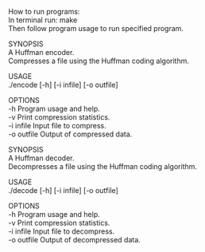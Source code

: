 How to run programs:  
In terminal run: make  
Then follow program usage to run specified program.  
  
SYNOPSIS  
  A Huffman encoder.  
  Compresses a file using the Huffman coding algorithm.  
  
USAGE  
  ./encode [-h] [-i infile] [-o outfile]  
  
OPTIONS  
  -h             Program usage and help.  
  -v             Print compression statistics.  
  -i infile      Input file to compress.  
  -o outfile     Output of compressed data.  

SYNOPSIS  
  A Huffman decoder.  
  Decompresses a file using the Huffman coding algorithm.  
  
USAGE  
  ./decode [-h] [-i infile] [-o outfile]  
  
OPTIONS  
  -h             Program usage and help.  
  -v             Print compression statistics.  
  -i infile      Input file to decompress.  
  -o outfile     Output of decompressed data.  